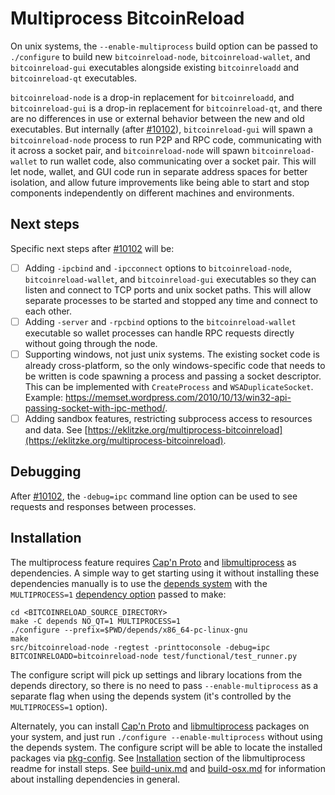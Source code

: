 # Multiprocess BitcoinReload

On unix systems, the `--enable-multiprocess` build option can be passed to `./configure` to build new `bitcoinreload-node`, `bitcoinreload-wallet`, and `bitcoinreload-gui` executables alongside existing `bitcoinreloadd` and `bitcoinreload-qt` executables.

`bitcoinreload-node` is a drop-in replacement for `bitcoinreloadd`, and `bitcoinreload-gui` is a drop-in replacement for `bitcoinreload-qt`, and there are no differences in use or external behavior between the new and old executables. But internally (after [#10102](https://github.com/bitcoinreload/bitcoinreload/pull/10102)), `bitcoinreload-gui` will spawn a `bitcoinreload-node` process to run P2P and RPC code, communicating with it across a socket pair, and `bitcoinreload-node` will spawn `bitcoinreload-wallet` to run wallet code, also communicating over a socket pair. This will let node, wallet, and GUI code run in separate address spaces for better isolation, and allow future improvements like being able to start and stop components independently on different machines and environments.

## Next steps

Specific next steps after [#10102](https://github.com/bitcoinreload/bitcoinreload/pull/10102) will be:

- [ ] Adding `-ipcbind` and `-ipcconnect` options to `bitcoinreload-node`, `bitcoinreload-wallet`, and `bitcoinreload-gui` executables so they can listen and connect to TCP ports and unix socket paths. This will allow separate processes to be started and stopped any time and connect to each other.
- [ ] Adding `-server` and `-rpcbind` options to the `bitcoinreload-wallet` executable so wallet processes can handle RPC requests directly without going through the node.
- [ ] Supporting windows, not just unix systems. The existing socket code is already cross-platform, so the only windows-specific code that needs to be written is code spawning a process and passing a socket descriptor. This can be implemented with `CreateProcess` and `WSADuplicateSocket`. Example: https://memset.wordpress.com/2010/10/13/win32-api-passing-socket-with-ipc-method/.
- [ ] Adding sandbox features, restricting subprocess access to resources and data. See [https://eklitzke.org/multiprocess-bitcoinreload](https://eklitzke.org/multiprocess-bitcoinreload).

## Debugging

After [#10102](https://github.com/bitcoinreload/bitcoinreload/pull/10102), the `-debug=ipc` command line option can be used to see requests and responses between processes.

## Installation

The multiprocess feature requires [Cap'n Proto](https://capnproto.org/) and [libmultiprocess](https://github.com/chaincodelabs/libmultiprocess) as dependencies. A simple way to get starting using it without installing these dependencies manually is to use the [depends system](../depends) with the `MULTIPROCESS=1` [dependency option](../depends#dependency-options) passed to make:

```
cd <BITCOINRELOAD_SOURCE_DIRECTORY>
make -C depends NO_QT=1 MULTIPROCESS=1
./configure --prefix=$PWD/depends/x86_64-pc-linux-gnu
make
src/bitcoinreload-node -regtest -printtoconsole -debug=ipc
BITCOINRELOADD=bitcoinreload-node test/functional/test_runner.py
```

The configure script will pick up settings and library locations from the depends directory, so there is no need to pass `--enable-multiprocess` as a separate flag when using the depends system (it's controlled by the `MULTIPROCESS=1` option).

Alternately, you can install [Cap'n Proto](https://capnproto.org/) and [libmultiprocess](https://github.com/chaincodelabs/libmultiprocess) packages on your system, and just run `./configure --enable-multiprocess` without using the depends system. The configure script will be able to locate the installed packages via [pkg-config](https://www.freedesktop.org/wiki/Software/pkg-config/). See [Installation](https://github.com/chaincodelabs/libmultiprocess#installation) section of the libmultiprocess readme for install steps. See [build-unix.md](build-unix.md) and [build-osx.md](build-osx.md) for information about installing dependencies in general.

